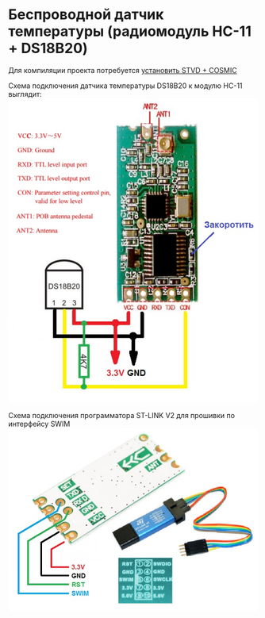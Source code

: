 Беспроводной датчик температуры (радиомодуль HC-11 + DS18B20)
=============================================================

Для компиляции проекта потребуется [установить STVD + COSMIC](http://www.count-zero.ru/2016/stm8_spl_cosmic/)


Схема подключения датчика температуры DS18B20 к модулю HC-11 выглядит:
![hc 11](photo_01.jpg "hc 11")


Схема подключения программатора ST-LINK V2 для прошивки по интерфейсу SWIM
![hc 11](photo_02.jpg "hc 11")
